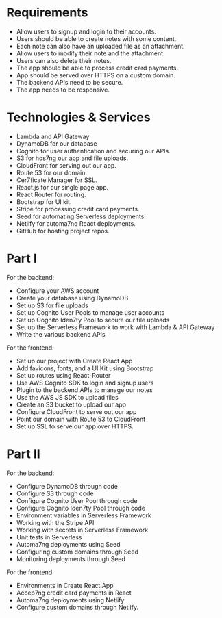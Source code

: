 # Requirements

* Allow users to signup and login to their accounts.
* Users should be able to create notes with some content.
* Each note can also have an uploaded file as an attachment.
* Allow users to modify their note and the attachment.
* Users can also delete their notes.
* The app should be able to process credit card payments.
* App should be served over HTTPS on a custom domain.
* The backend APIs need to be secure.
* The app needs to be responsive.

# Technologies & Services

* Lambda and API Gateway
* DynamoDB for our database
* Cognito for user authentication and securing our APIs.
* S3 for hos7ng our app and file uploads.
* CloudFront for serving out our app.
* Route 53 for our domain.
* Cer7ficate Manager for SSL.
* React.js for our single page app.
* React Router for routing.
* Bootstrap for UI kit.
* Stripe for processing credit card payments.
* Seed for automating Serverless deployments.
* Netlify for automa7ng React deployments.
* GitHub for hosting project repos.

# Part I

For the backend:

*   Configure your AWS account
*   Create your database using DynamoDB
*   Set up S3 for file uploads
*   Set up Cognito User Pools to manage user accounts
*   Set up Cognito Iden7ty Pool to secure our file uploads
*   Set up the Serverless Framework to work with Lambda & API Gateway
*   Write the various backend APIs

For the frontend:

*   Set up our project with Create React App
*   Add favicons, fonts, and a UI Kit using Bootstrap
*   Set up routes using React-Router
*   Use AWS Cognito SDK to login and signup users
*   Plugin to the backend APIs to manage our notes
*   Use the AWS JS SDK to upload files
*   Create an S3 bucket to upload our app
*   Configure CloudFront to serve out our app
*   Point our domain with Route 53 to CloudFront
*   Set up SSL to serve our app over HTTPS.

# Part II

For the backend:

*   Configure DynamoDB through code
*   Configure S3 through code
*   Configure Cognito User Pool through code
*   Configure Cognito Iden7ty Pool through code
*   Environment variables in Serverless Framework
*   Working with the Stripe API
*   Working with secrets in Serverless Framework
*   Unit tests in Serverless
*   Automa7ng deployments using Seed
*   Configuring custom domains through Seed
*   Monitoring deployments through Seed

For the frontend

*   Environments in Create React App
*   Accep7ng credit card payments in React
*   Automa7ng deployments using Netlify
*   Configure custom domains through Netlify.


